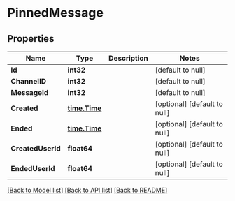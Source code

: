 # PinnedMessage

## Properties
Name | Type | Description | Notes
------------ | ------------- | ------------- | -------------
**Id** | **int32** |  | [default to null]
**ChannelID** | **int32** |  | [default to null]
**MessageId** | **int32** |  | [default to null]
**Created** | [**time.Time**](time.Time.md) |  | [optional] [default to null]
**Ended** | [**time.Time**](time.Time.md) |  | [optional] [default to null]
**CreatedUserId** | **float64** |  | [optional] [default to null]
**EndedUserId** | **float64** |  | [optional] [default to null]

[[Back to Model list]](../README.md#documentation-for-models) [[Back to API list]](../README.md#documentation-for-api-endpoints) [[Back to README]](../README.md)


